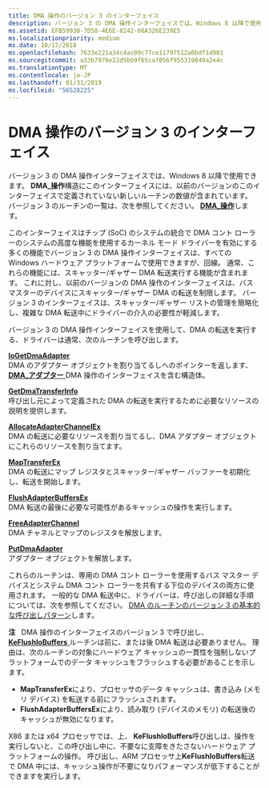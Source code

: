 ```yaml
---
title: DMA 操作のバージョン 3 のインターフェイス
description: バージョン 3 の DMA 操作インターフェイスでは、Windows 8 以降で使用できます。
ms.assetid: EFB59930-7D58-4E6E-8242-66A326E239E5
ms.localizationpriority: medium
ms.date: 10/17/2018
ms.openlocfilehash: 7633e221a34c4ac09c77ce11797512a0bdf1d901
ms.sourcegitcommit: a33b7978e22d5bb9f65ca7056f955319049a2e4c
ms.translationtype: MT
ms.contentlocale: ja-JP
ms.lasthandoff: 01/31/2019
ms.locfileid: "56528225"
---
```

# <a name="version-3-of-the-dma-operations-interface"></a>DMA 操作のバージョン 3 のインターフェイス


バージョン 3 の DMA 操作インターフェイスでは、Windows 8 以降で使用できます。 **DMA\_操作**構造にこのインターフェイスには、以前のバージョンのこのインターフェイスで定義されていない新しいルーチンの数値が含まれています。 バージョン 3 のルーチンの一覧は、次を参照してください。 [ **DMA\_操作**](https://msdn.microsoft.com/library/windows/hardware/ff544071)します。

このインターフェイスはチップ (SoC) のシステムの統合で DMA コント ローラーのシステムの高度な機能を使用するカーネル モード ドライバーを有効にする多くの機能でバージョン 3 の DMA 操作インターフェイスは、すべての Windows ハードウェア プラットフォームで使用できますが、回線。 通常、これらの機能には、スキャッター/ギャザー DMA 転送実行する機能が含まれます。 これに対し、以前のバージョンの DMA 操作のインターフェイスは、バス マスターのデバイスにスキャッター/ギャザー DMA の転送を制限します。 バージョン 3 のインターフェイスは、スキャッター/ギャザー リストの管理を簡略化し、複雑な DMA 転送中にドライバーの介入の必要性が軽減します。

バージョン 3 の DMA 操作インターフェイスを使用して、DMA の転送を実行する、ドライバーは通常、次のルーチンを呼び出します。

<a href="" id="iogetdmaadapter"></a>[**IoGetDmaAdapter**](https://msdn.microsoft.com/library/windows/hardware/ff549220)  
DMA のアダプター オブジェクトを割り当てるしへのポインターを返します、 [ **DMA\_アダプター** ](https://msdn.microsoft.com/library/windows/hardware/ff544062) DMA 操作のインターフェイスを含む構造体。

<a href="" id="getdmatransferinfo"></a>[**GetDmaTransferInfo**](https://msdn.microsoft.com/library/windows/hardware/hh451125)  
呼び出し元によって定義された DMA の転送を実行するために必要なリソースの説明を提供します。

<a href="" id="allocateadapterchannelex"></a>[**AllocateAdapterChannelEx**](https://msdn.microsoft.com/library/windows/hardware/hh406340)  
DMA の転送に必要なリソースを割り当てるし、DMA アダプター オブジェクトにこれらのリソースを割り当てます。

<a href="" id="maptransferex"></a>[**MapTransferEx**](https://msdn.microsoft.com/library/windows/hardware/hh406521)  
DMA の転送にマップ レジスタとスキャッター/ギャザー バッファーを初期化し、転送を開始します。

<a href="" id="flushadapterbuffersex"></a>[**FlushAdapterBuffersEx**](https://msdn.microsoft.com/library/windows/hardware/hh451102)  
DMA 転送の最後に必要な可能性があるキャッシュの操作を実行します。

<a href="" id="freeadapterchannel"></a>[**FreeAdapterChannel**](https://msdn.microsoft.com/library/windows/hardware/ff546507)  
DMA チャネルとマップのレジスタを解放します。

<a href="" id="putdmaadapter"></a>[**PutDmaAdapter**](https://msdn.microsoft.com/library/windows/hardware/ff559965)  
アダプター オブジェクトを解放します。

これらのルーチンは、専用の DMA コント ローラーを使用するバス マスター デバイスとシステム DMA コント ローラーを共有する下位のデバイスの両方に使用されます。 一般的な DMA 転送中に、ドライバーは、呼び出しの詳細な手順については、次を参照してください。 [DMA のルーチンのバージョン 3 の基本的な呼び出しパターン](basic-calling-pattern-for-version-3-dma-routines.md)します。

**注**   DMA 操作のインターフェイスのバージョン 3 で呼び出し、 [ **KeFlushIoBuffers** ](https://msdn.microsoft.com/library/windows/hardware/ff552041)ルーチンは前に、または後 DMA 転送は必要ありません。 理由は、次のルーチンの対象にハードウェア キャッシュの一貫性を強制しないプラットフォームでのデータ キャッシュをフラッシュする必要があることを示します。

-   **MapTransferEx**により、プロセッサのデータ キャッシュは、書き込み (メモリ デバイス) を転送する前にフラッシュされます。
-   **FlushAdapterBuffersEx**により、読み取り (デバイスのメモリ) の転送後のキャッシュが無効になります。

X86 または x64 プロセッサでは、上、 **KeFlushIoBuffers**呼び出しは、操作を実行しないと、この呼び出し中に、不要なに支障をきたさないハードウェア プラットフォームの操作。 呼び出し、ARM プロセッサ上**KeFlushIoBuffers**転送で DMA 中には、キャッシュ操作が不要になりパフォーマンスが低下することができますを実行します。

 

 

 




